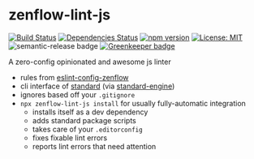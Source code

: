 # zenflow-lint-js

[![Build Status](https://travis-ci.org/zenflow/zenflow-lint-js.svg?branch=master)](https://travis-ci.org/zenflow/zenflow-lint-js)
[![Dependencies Status](https://david-dm.org/zenflow/zenflow-lint-js.svg)](https://david-dm.org/zenflow/zenflow-lint-js)
[![npm version](https://badge.fury.io/js/zenflow-lint-js.svg)](https://www.npmjs.com/packages/zenflow-lint-js)
[![License: MIT](https://img.shields.io/badge/License-MIT-yellow.svg)](https://opensource.org/licenses/MIT)
![semantic-release badge](https://img.shields.io/badge/%20%20%F0%9F%93%A6%F0%9F%9A%80-semantic--release-e10079.svg)
[![Greenkeeper badge](https://badges.greenkeeper.io/zenflow/zenflow-lint-js.svg)](https://greenkeeper.io/)

A zero-config opinionated and awesome js linter

- rules from [eslint-config-zenflow](https://github.com/zenflow/eslint-config-zenflow#readme)
- cli interface of [standard](https://github.com/standard/standard) (via [standard-engine](https://github.com/standard/standard-engine))
- ignores based off your `.gitignore`
- `npx zenflow-lint-js install` for usually fully-automatic integration
  - installs itself as a dev dependency
  - adds standard package scripts
  - takes care of your `.editorconfig`
  - fixes fixable lint errors
  - reports lint errors that need attention
